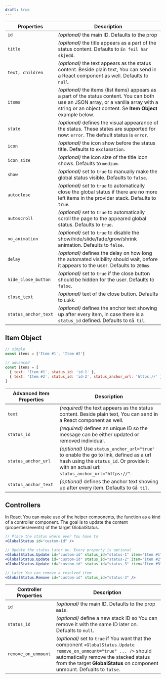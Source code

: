 ```yaml
---
draft: true
---
```


| Properties            | Description                                                                                                                                                                                           |
| --------------------- | ----------------------------------------------------------------------------------------------------------------------------------------------------------------------------------------------------- |
| `id`                  | _(optional)_ the main ID. Defaults to the prop                                                                                                                                                        |
| `title`               | _(optional)_ the title appears as a part of the status content. Defaults to `En feil har skjedd`.                                                                                                     |
| `text, children`      | _(optional)_ the text appears as the status content. Beside plain text, You can send in a React component as well. Defaults to `null`.                                                                |
| `items`               | _(optional)_ the items (list items) appears as a part of the status content. You can both use an JSON array, or a vanilla array with a string or an object content. Se **Item Object** example below. |
| `state`               | _(optional)_ defines the visual appearance of the status. These states are supported for now: `error`. The default status is `error`.                                                                 |
| `icon`                | _(optional)_ the icon show before the status title. Defaults to `exclamation`.                                                                                                                        |
| `icon_size`           | _(optional)_ the icon size of the title icon shows. Defaults to `medium`.                                                                                                                             |
| `show`                | _(optional)_ set to `true` to manually make the global status visible. Defaults to `false`.                                                                                                           |
| `autoclose`           | _(optional)_ set to `true` to automatically close the global status if there are no more left items in the provider stack. Defaults to `true`.                                                        |
| `autoscroll`          | _(optional)_ set to `true` to automatically scroll the page to the appeared global status. Defaults to `true`.                                                                                        |
| `no_animation`        | _(optional)_ set to `true` to disable the show/hide/slide/fade/grow/shrink animation. Defaults to `false`.                                                                                            |
| `delay`               | _(optional)_ defines the delay on how long the automated visibility should wait, before it appears to the user. Defaults to `200ms`.                                                                  |
| `hide_close_button`   | _(optional)_ set to `true` if the close button should be hidden for the user. Defaults to `false`.                                                                                                    |
| `close_text`          | _(optional)_ text of the close button. Defaults to `Lukk`.                                                                                                                                            |
| `status_anchor_text` | _(optional)_ defines the anchor text showing up after every item, in case there is a `status_id` defined. Defaults to `Gå til`.                                                                       |

## Item Object

```js
// simple
const items = ['Item #1', 'Item #2']

// advanced
const items = [
  { text: 'Item #1', status_id: 'id-1' },
  { text: 'Item #2', status_id: 'id-2', status_anchor_url: 'https://' }
]
```

| Advanced Item Properties | Description                                                                                                                                                                          |
| ------------------------ | ------------------------------------------------------------------------------------------------------------------------------------------------------------------------------------ |
| `text`                   | _(required)_ the text appears as the status content. Beside plain text, You can send in a React component as well.                                                                   |
| `status_id`              | _(required)_ defines an unique ID so the message can be either updated or removed individual.                                                                                        |
| `status_anchor_url`      | _(optional)_ Use `status_anchor_url="true"` to enable the go to link, defined as a url hash using the `status_id`. Or provide it with an actual url: `status_anchor_url="https://"`. |
| `status_anchor_text`    | _(optional)_ defines the anchor text showing up after every item. Defaults to `Gå til`.                                                                                              |

## Controllers

In React You can make use of the helper components, the function as a kind of a controller component.
The goal is to update the content (properties/events) of the target GlobalStatus.

```jsx
// Place the status where ever You have to
<GlobalStatus id="custom-id" />

// Update the status later on. Every property is optional
<GlobalStatus.Update id="custom-id" status_id="status-1" item="Item #1" text="New Text" />
<GlobalStatus.Update id="custom-id" status_id="status-2" item="Item #2" title="New Titel" />
<GlobalStatus.Update id="custom-id" status_id="status-3" item="Item #3" />

// Later You can remove a resolved item
<GlobalStatus.Remove id="custom-id" status_id="status-3" />
```

| Controller Properties | Description                                                                                                                                                                                                                                 |
| --------------------- | ------------------------------------------------------------------------------------------------------------------------------------------------------------------------------------------------------------------------------------------- |
| `id`                  | _(optional)_ the main ID. Defaults to the prop `main`.                                                                                                                                                                                      |
| `status_id`           | _(optional)_ define a new stack ID so You can remove it with the same ID later on. Defualts to `null`.                                                                                                                                      |
| `remove_on_unmount`   | _(optional)_ set to `true` if You want that the component `<GlobalStatus.Update remove_on_unmount="true" ... />` should automatically remove the stacked status from the target **GlobalStatus** on component unmount. Defualts to `false`. |
